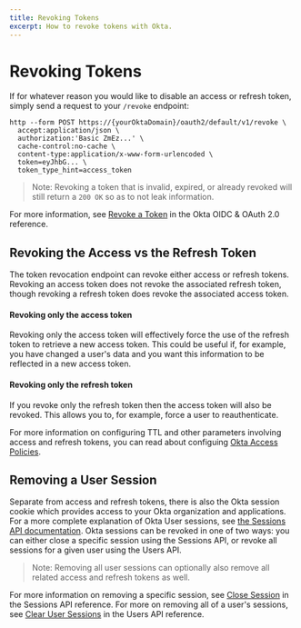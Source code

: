 ```yaml
---
title: Revoking Tokens
excerpt: How to revoke tokens with Okta.
---
```


# Revoking Tokens

If for whatever reason you would like to disable an access or refresh token, simply send a request to your `/revoke` endpoint:

```
http --form POST https://{yourOktaDomain}/oauth2/default/v1/revoke \
  accept:application/json \
  authorization:'Basic ZmEz...' \
  cache-control:no-cache \
  content-type:application/x-www-form-urlencoded \
  token=eyJhbG... \
  token_type_hint=access_token
```

> Note: Revoking a token that is invalid, expired, or already revoked will still return a `200 OK` so as to not leak information.

For more information, see [Revoke a Token](/docs/reference/api/oidc/#revoke) in the Okta OIDC & OAuth 2.0 reference.

## Revoking the Access vs the Refresh Token

The token revocation endpoint can revoke either access or refresh tokens. Revoking an access token does not revoke the associated refresh token, though revoking a refresh token does revoke the associated access token.

#### Revoking only the access token

Revoking only the access token will effectively force the use of the refresh token to retrieve a new access token. This could be useful if, for example, you have changed a user's data and you want this information to be reflected in a new access token.

#### Revoking only the refresh token

If you revoke only the refresh token then the access token will also be revoked. This allows you to, for example, force a user to reauthenticate.

For more information on configuring TTL and other parameters involving access and refresh tokens, you can read about configuing [Okta Access Policies](/authentication-guide/implementing-authentication/set-up-authz-server/#create-access-policies).

## Removing a User Session

Separate from access and refresh tokens, there is also the Okta session cookie which provides access to your Okta organization and applications. For a more complete explanation of Okta User sessions, see [the Sessions API documentation](/docs/api/resources/sessions/). Okta sessions can be revoked in one of two ways: you can either close a specific session using the Sessions API, or revoke all sessions for a given user using the Users API.

> Note: Removing all user sessions can optionally also remove all related access and refresh tokens as well.

For more information on removing a specific session, see [Close Session](/docs/api/resources/sessions/#close-session) in the Sessions API reference. For more on removing all of a user's sessions, see [Clear User Sessions](/docs/api/resources/users/#clear-user-sessions) in the Users API reference.
